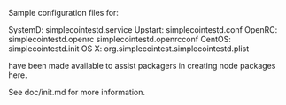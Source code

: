 Sample configuration files for:

SystemD: simplecointestd.service
Upstart: simplecointestd.conf
OpenRC:  simplecointestd.openrc
         simplecointestd.openrcconf
CentOS:  simplecointestd.init
OS X:    org.simplecointest.simplecointestd.plist

have been made available to assist packagers in creating node packages here.

See doc/init.md for more information.
